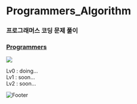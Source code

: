 # Programmers_Algorithm

### 프로그래머스 코딩 문제 풀이

<div>
    <a href="https://school.programmers.co.kr/" > <h3>Programmers </h3></a>
	<img src="https://img.shields.io/badge/Java-007396?style=flat&logo=&logoColor=white" />
</div>

Lv0 : doing... <br/>
Lv1 : soon...  <br/>
Lv2 : soon...  <br/>

![Footer](https://capsule-render.vercel.app/api?type=waving&color=auto&height=200&section=footer)
